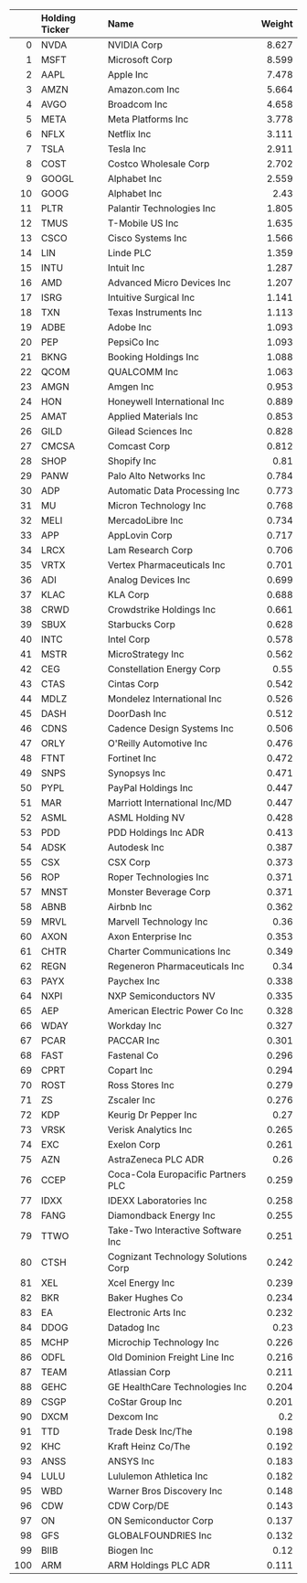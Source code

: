 |     | Holding Ticker   | Name                                |   Weight |
|----:|:-----------------|:------------------------------------|---------:|
|   0 | NVDA             | NVIDIA Corp                         |    8.627 |
|   1 | MSFT             | Microsoft Corp                      |    8.599 |
|   2 | AAPL             | Apple Inc                           |    7.478 |
|   3 | AMZN             | Amazon.com Inc                      |    5.664 |
|   4 | AVGO             | Broadcom Inc                        |    4.658 |
|   5 | META             | Meta Platforms Inc                  |    3.778 |
|   6 | NFLX             | Netflix Inc                         |    3.111 |
|   7 | TSLA             | Tesla Inc                           |    2.911 |
|   8 | COST             | Costco Wholesale Corp               |    2.702 |
|   9 | GOOGL            | Alphabet Inc                        |    2.559 |
|  10 | GOOG             | Alphabet Inc                        |    2.43  |
|  11 | PLTR             | Palantir Technologies Inc           |    1.805 |
|  12 | TMUS             | T-Mobile US Inc                     |    1.635 |
|  13 | CSCO             | Cisco Systems Inc                   |    1.566 |
|  14 | LIN              | Linde PLC                           |    1.359 |
|  15 | INTU             | Intuit Inc                          |    1.287 |
|  16 | AMD              | Advanced Micro Devices Inc          |    1.207 |
|  17 | ISRG             | Intuitive Surgical Inc              |    1.141 |
|  18 | TXN              | Texas Instruments Inc               |    1.113 |
|  19 | ADBE             | Adobe Inc                           |    1.093 |
|  20 | PEP              | PepsiCo Inc                         |    1.093 |
|  21 | BKNG             | Booking Holdings Inc                |    1.088 |
|  22 | QCOM             | QUALCOMM Inc                        |    1.063 |
|  23 | AMGN             | Amgen Inc                           |    0.953 |
|  24 | HON              | Honeywell International Inc         |    0.889 |
|  25 | AMAT             | Applied Materials Inc               |    0.853 |
|  26 | GILD             | Gilead Sciences Inc                 |    0.828 |
|  27 | CMCSA            | Comcast Corp                        |    0.812 |
|  28 | SHOP             | Shopify Inc                         |    0.81  |
|  29 | PANW             | Palo Alto Networks Inc              |    0.784 |
|  30 | ADP              | Automatic Data Processing Inc       |    0.773 |
|  31 | MU               | Micron Technology Inc               |    0.768 |
|  32 | MELI             | MercadoLibre Inc                    |    0.734 |
|  33 | APP              | AppLovin Corp                       |    0.717 |
|  34 | LRCX             | Lam Research Corp                   |    0.706 |
|  35 | VRTX             | Vertex Pharmaceuticals Inc          |    0.701 |
|  36 | ADI              | Analog Devices Inc                  |    0.699 |
|  37 | KLAC             | KLA Corp                            |    0.688 |
|  38 | CRWD             | Crowdstrike Holdings Inc            |    0.661 |
|  39 | SBUX             | Starbucks Corp                      |    0.628 |
|  40 | INTC             | Intel Corp                          |    0.578 |
|  41 | MSTR             | MicroStrategy Inc                   |    0.562 |
|  42 | CEG              | Constellation Energy Corp           |    0.55  |
|  43 | CTAS             | Cintas Corp                         |    0.542 |
|  44 | MDLZ             | Mondelez International Inc          |    0.526 |
|  45 | DASH             | DoorDash Inc                        |    0.512 |
|  46 | CDNS             | Cadence Design Systems Inc          |    0.506 |
|  47 | ORLY             | O'Reilly Automotive Inc             |    0.476 |
|  48 | FTNT             | Fortinet Inc                        |    0.472 |
|  49 | SNPS             | Synopsys Inc                        |    0.471 |
|  50 | PYPL             | PayPal Holdings Inc                 |    0.447 |
|  51 | MAR              | Marriott International Inc/MD       |    0.447 |
|  52 | ASML             | ASML Holding NV                     |    0.428 |
|  53 | PDD              | PDD Holdings Inc ADR                |    0.413 |
|  54 | ADSK             | Autodesk Inc                        |    0.387 |
|  55 | CSX              | CSX Corp                            |    0.373 |
|  56 | ROP              | Roper Technologies Inc              |    0.371 |
|  57 | MNST             | Monster Beverage Corp               |    0.371 |
|  58 | ABNB             | Airbnb Inc                          |    0.362 |
|  59 | MRVL             | Marvell Technology Inc              |    0.36  |
|  60 | AXON             | Axon Enterprise Inc                 |    0.353 |
|  61 | CHTR             | Charter Communications Inc          |    0.349 |
|  62 | REGN             | Regeneron Pharmaceuticals Inc       |    0.34  |
|  63 | PAYX             | Paychex Inc                         |    0.338 |
|  64 | NXPI             | NXP Semiconductors NV               |    0.335 |
|  65 | AEP              | American Electric Power Co Inc      |    0.328 |
|  66 | WDAY             | Workday Inc                         |    0.327 |
|  67 | PCAR             | PACCAR Inc                          |    0.301 |
|  68 | FAST             | Fastenal Co                         |    0.296 |
|  69 | CPRT             | Copart Inc                          |    0.294 |
|  70 | ROST             | Ross Stores Inc                     |    0.279 |
|  71 | ZS               | Zscaler Inc                         |    0.276 |
|  72 | KDP              | Keurig Dr Pepper Inc                |    0.27  |
|  73 | VRSK             | Verisk Analytics Inc                |    0.265 |
|  74 | EXC              | Exelon Corp                         |    0.261 |
|  75 | AZN              | AstraZeneca PLC ADR                 |    0.26  |
|  76 | CCEP             | Coca-Cola Europacific Partners PLC  |    0.259 |
|  77 | IDXX             | IDEXX Laboratories Inc              |    0.258 |
|  78 | FANG             | Diamondback Energy Inc              |    0.255 |
|  79 | TTWO             | Take-Two Interactive Software Inc   |    0.251 |
|  80 | CTSH             | Cognizant Technology Solutions Corp |    0.242 |
|  81 | XEL              | Xcel Energy Inc                     |    0.239 |
|  82 | BKR              | Baker Hughes Co                     |    0.234 |
|  83 | EA               | Electronic Arts Inc                 |    0.232 |
|  84 | DDOG             | Datadog Inc                         |    0.23  |
|  85 | MCHP             | Microchip Technology Inc            |    0.226 |
|  86 | ODFL             | Old Dominion Freight Line Inc       |    0.216 |
|  87 | TEAM             | Atlassian Corp                      |    0.211 |
|  88 | GEHC             | GE HealthCare Technologies Inc      |    0.204 |
|  89 | CSGP             | CoStar Group Inc                    |    0.201 |
|  90 | DXCM             | Dexcom Inc                          |    0.2   |
|  91 | TTD              | Trade Desk Inc/The                  |    0.198 |
|  92 | KHC              | Kraft Heinz Co/The                  |    0.192 |
|  93 | ANSS             | ANSYS Inc                           |    0.183 |
|  94 | LULU             | Lululemon Athletica Inc             |    0.182 |
|  95 | WBD              | Warner Bros Discovery Inc           |    0.148 |
|  96 | CDW              | CDW Corp/DE                         |    0.143 |
|  97 | ON               | ON Semiconductor Corp               |    0.137 |
|  98 | GFS              | GLOBALFOUNDRIES Inc                 |    0.132 |
|  99 | BIIB             | Biogen Inc                          |    0.12  |
| 100 | ARM              | ARM Holdings PLC ADR                |    0.111 |